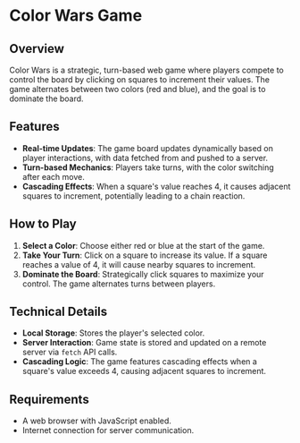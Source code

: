 # Color Wars Game

## Overview

Color Wars is a strategic, turn-based web game where players compete to control the board by clicking on squares to increment their values. The game alternates between two colors (red and blue), and the goal is to dominate the board.

## Features

- **Real-time Updates**: The game board updates dynamically based on player interactions, with data fetched from and pushed to a server.
- **Turn-based Mechanics**: Players take turns, with the color switching after each move.
- **Cascading Effects**: When a square's value reaches 4, it causes adjacent squares to increment, potentially leading to a chain reaction.

## How to Play

1. **Select a Color**: Choose either red or blue at the start of the game.
2. **Take Your Turn**: Click on a square to increase its value. If a square reaches a value of 4, it will cause nearby squares to increment.
3. **Dominate the Board**: Strategically click squares to maximize your control. The game alternates turns between players.

## Technical Details

- **Local Storage**: Stores the player's selected color.
- **Server Interaction**: Game state is stored and updated on a remote server via `fetch` API calls.
- **Cascading Logic**: The game features cascading effects when a square's value exceeds 4, causing adjacent squares to increment.

## Requirements

- A web browser with JavaScript enabled.
- Internet connection for server communication.

